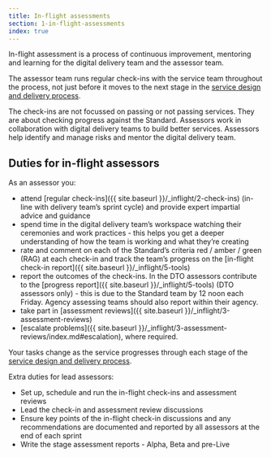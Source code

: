 ```yaml
---
title: In-flight assessments
section: 1-in-flight-assessments
index: true
---
```


In-flight assessment is a process of continuous improvement, mentoring and learning for the digital delivery team and the assessor team.

The assessor team runs regular check-ins with the service team throughout the process, not just before it moves to the next stage in the [service design and delivery process](https://www.dto.gov.au/standard/service-design-and-delivery-process/ "visit the Service design and delivery process page on the DTO website"). 

The check-ins are not focussed on passing or not passing services. They are about checking progress against the Standard. Assessors work in collaboration with digital delivery teams to build better services. Assessors help identify and manage risks and mentor the digital delivery team.

## Duties for in-flight assessors

As an assessor you:

*	attend [regular check-ins]({{ site.baseurl }}/_inflight/2-check-ins) (in-line with delivery team&rsquo;s sprint cycle) and provide expert impartial advice and guidance
*	spend time in the digital delivery team&rsquo;s workspace watching their ceremonies and work practices - this helps you get a deeper understanding of how the team is working and what they&rsquo;re creating 
*	rate and comment on each of the Standard&rsquo;s criteria red / amber / green (RAG) at each check-in and track the team&rsquo;s progress on the [in-flight check-in report]({{ site.baseurl }}/_inflight/5-tools) 
*	report the outcomes of the check-ins. In the DTO assessors contribute to the [progress report]({{ site.baseurl }}/_inflight/5-tools) (DTO assessors only) - this is due to the Standard team by 12 noon each Friday. Agency assessing teams should also report within their agency.
*	take part in [assessment reviews]({{ site.baseurl }}/_inflight/3-assessment-reviews)
*	[escalate problems]({{ site.baseurl }}/_inflight/3-assessment-reviews/index.md#escalation), where required.

Your tasks change as the service progresses through each stage of the [service design and delivery process](https://www.dto.gov.au/standard/service-design-and-delivery-process/ "visit the Service design and delivery process page on the DTO website").

Extra duties for lead assessors:

*	Set up, schedule and run the in-flight check-ins and assessment reviews
*	Lead the check-in and assessment review discussions
*	Ensure key points of the in-flight check-in discussions and any recommendations are documented and reported by all assessors at the end of each sprint
*	Write the stage assessment reports - Alpha, Beta and pre-Live

